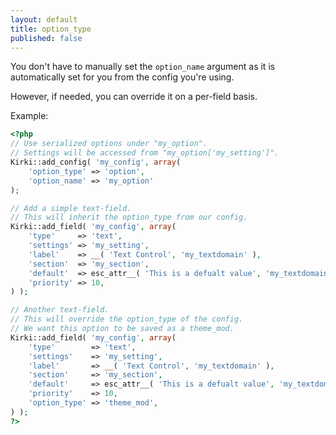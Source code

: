 ```yaml
---
layout: default
title: option_type
published: false
---
```



You don't have to manually set the `option_name` argument as it is automatically set for you from the config you're using.

However, if needed, you can override it on a per-field basis.

Example:

```php
<?php
// Use serialized options under "my_option".
// Settings will be accessed from "my_option['my_setting']".
Kirki::add_config( 'my_config', array(
	'option_type' => 'option',
	'option_name' => 'my_option'
);

// Add a simple text-field.
// This will inherit the option_type from our config.
Kirki::add_field( 'my_config', array(
	'type'     => 'text',
	'settings' => 'my_setting',
	'label'    => __( 'Text Control', 'my_textdomain' ),
	'section'  => 'my_section',
	'default'  => esc_attr__( 'This is a defualt value', 'my_textdomain' ),
	'priority' => 10,
) );

// Another text-field.
// This will override the option_type of the config.
// We want this option to be saved as a theme_mod.
Kirki::add_field( 'my_config', array(
	'type'        => 'text',
	'settings'    => 'my_setting',
	'label'       => __( 'Text Control', 'my_textdomain' ),
	'section'     => 'my_section',
	'default'     => esc_attr__( 'This is a defualt value', 'my_textdomain' ),
	'priority'    => 10,
	'option_type' => 'theme_mod',
) );
?>
```
